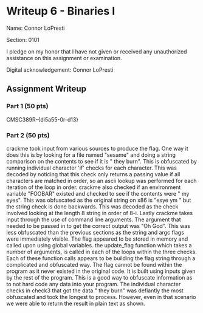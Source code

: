 # Writeup 6 - Binaries I

Name: Connor LoPresti

Section: 0101


I pledge on my honor that I have not given or received any unauthorized assistance on this assignment or examination.

Digital acknowledgement: Connor LoPresti


## Assignment Writeup


### Part 1 (50 pts)


CMSC389R-{di5a55-0r-d13}


### Part 2 (50 pts)


crackme took input from various sources to produce the flag. One way it does this is by looking for a file named "sesame" and doing a string comparison on the contents to see if it is " they burn". This is obfuscated by running individual character 'if' checks for each character. This was decoded by noticing that this check only returns a passing value if all characters are matched in order, so an ascii lookup was performed for each iteration of the loop in order. crackme also checked if an environment variable "FOOBAR" existed and checked to see if the contents were " my eyes". This was obfuscated as the original string on x86 is "esye ym " but the string check is done backwards. This was decoded as the check involved looking at the length 8 string in order of 8-i. Lastly crackme takes input through the use of command line arguments. The argument that needed to be passed in to get the correct output was "Oh God". This was less obfuscated than the previous sections as the string and argc flags were immediately visible. 
The flag appeared to be stored in memory and called upon using global variables. the update_flag function which takes a number of arguments, is called in each of the loops within the three checks. Each of these function calls appears to be building the flag string through a complicated and obfuscated way. The flag cannot be found within the program as it never existed in the original code. It is built using inputs given by the rest of the program. This is a good way to obfuscate information as to not hard code any data into your program. The individual character checks in check3 that got the data " they burn" was defiantly the most obfuscated and took the longest to process. However, even in that scenario we were able to return the result in plain text as shown. 